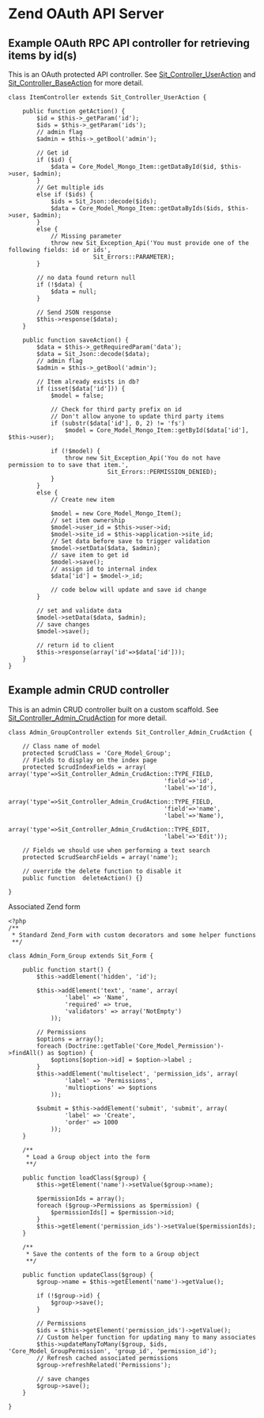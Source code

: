Zend OAuth API Server
=====================

Example OAuth RPC API controller for retrieving items by id(s)
--------------------------------------------------------------

This is an OAuth protected API controller. See [Sit_Controller_UserAction](https://github.com/JamesHight/php-code-examples/blob/master/Zend%20OAuth/Sit/Controller/UserAction.php) and [Sit_Controller_BaseAction](https://github.com/JamesHight/php-code-examples/blob/master/Zend%20OAuth/Sit/Controller/BaseAction.php) for more detail.

	class ItemController extends Sit_Controller_UserAction {

		public function getAction() {
			$id = $this->_getParam('id');
			$ids = $this->_getParam('ids');
			// admin flag
			$admin = $this->_getBool('admin');
			
			// Get id
			if ($id) {
				$data = Core_Model_Mongo_Item::getDataById($id, $this->user, $admin);
			}
			// Get multiple ids
			else if ($ids) {
				$ids = Sit_Json::decode($ids);
				$data = Core_Model_Mongo_Item::getDataByIds($ids, $this->user, $admin);
			}
			else {
				// Missing parameter
				throw new Sit_Exception_Api('You must provide one of the following fields: id or ids', 
							Sit_Errors::PARAMETER);
			}

			// no data found return null
			if (!$data) {
				$data = null;
			}

			// Send JSON response
			$this->response($data);
		}
		
		public function saveAction() {
			$data = $this->_getRequiredParam('data');
			$data = Sit_Json::decode($data);
			// admin flag
			$admin = $this->_getBool('admin');
					
			// Item already exists in db?
			if (isset($data['id'])) {
				$model = false;

				// Check for third party prefix on id
				// Don't allow anyone to update third party items
				if (substr($data['id'], 0, 2) != 'fs')
					$model = Core_Model_Mongo_Item::getById($data['id'], $this->user);

				if (!$model) {
					throw new Sit_Exception_Api('You do not have permission to to save that item.', 
								Sit_Errors::PERMISSION_DENIED);
				}
			}
			else {
				// Create new item

				$model = new Core_Model_Mongo_Item();
				// set item ownership
				$model->user_id = $this->user->id;
				$model->site_id = $this->application->site_id;
				// Set data before save to trigger validation
				$model->setData($data, $admin);
				// save item to get id
				$model->save();
				// assign id to internal index
				$data['id'] = $model->_id;

				// code below will update and save id change
			}
			
			// set and validate data
			$model->setData($data, $admin);
			// save changes
			$model->save();
			
			// return id to client
			$this->response(array('id'=>$data['id']));
		}
	}

Example admin CRUD controller
-----------------------------

This is an admin CRUD controller built on a custom scaffold. See [Sit_Controller_Admin_CrudAction](https://github.com/JamesHight/php-code-examples/blob/master/Zend%20OAuth/Sit/Controller/Admin/CrudAction.php) for more detail.

	class Admin_GroupController extends Sit_Controller_Admin_CrudAction {

		// Class name of model
		protected $crudClass = 'Core_Model_Group';
		// Fields to display on the index page
		protected $crudIndexFields = array(	array('type'=>Sit_Controller_Admin_CrudAction::TYPE_FIELD,
												'field'=>'id',
												'label'=>'Id'),
											array('type'=>Sit_Controller_Admin_CrudAction::TYPE_FIELD,
												'field'=>'name',
												'label'=>'Name'),
											array('type'=>Sit_Controller_Admin_CrudAction::TYPE_EDIT,
												'label'=>'Edit'));

		// Fields we should use when performing a text search
		protected $crudSearchFields = array('name');
		
		// override the delete function to disable it
		public function  deleteAction() {}

	}

Associated Zend form

	<?php
	/**
	 * Standard Zend_Form with custom decorators and some helper functions
	 **/	 

	class Admin_Form_Group extends Sit_Form {
		
		public function start() {
			$this->addElement('hidden', 'id');
			
			$this->addElement('text', 'name', array(
					'label' => 'Name',
					'required' => true,
					'validators' => array('NotEmpty')
				));

			// Permissions
			$options = array();
			foreach (Doctrine::getTable('Core_Model_Permission')->findAll() as $option) {
				$options[$option->id] = $option->label ;
			}
			$this->addElement('multiselect', 'permission_ids', array(
					'label' => 'Permissions',
					'multioptions' => $options
				));

			$submit = $this->addElement('submit', 'submit', array(
					'label' => 'Create',
					'order' => 1000
				));
	    }

	    /**
	     * Load a Group object into the form
	     **/

	    public function loadClass($group) {
	    	$this->getElement('name')->setValue($group->name);

			$permissionIds = array();
			foreach ($group->Permissions as $permission) {
				$permissionIds[] = $permission->id;
			}
			$this->getElement('permission_ids')->setValue($permissionIds);
		}
	    
	    /**
	     * Save the contents of the form to a Group object
	     **/

	    public function updateClass($group) {
	    	$group->name = $this->getElement('name')->getValue();

			if (!$group->id) {
				$group->save();
			}

			// Permissions
			$ids = $this->getElement('permission_ids')->getValue();
			// Custom helper function for updating many to many associates
			$this->updateManyToMany($group, $ids, 'Core_Model_GroupPermission', 'group_id', 'permission_id');
			// Refresh cached associated permissions
			$group->refreshRelated('Permissions');

			// save changes
	    	$group->save();
	    }

	}
